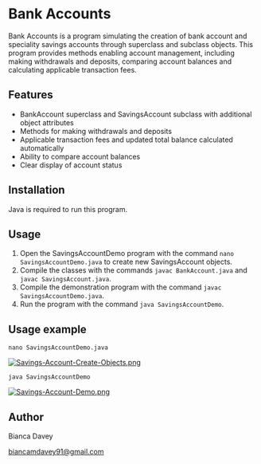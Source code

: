 # Bank Accounts

Bank Accounts is a program simulating the creation of bank account and speciality savings accounts through superclass and subclass objects. This program provides methods enabling account management, including making withdrawals and deposits, comparing account balances and calculating applicable transaction fees.

## Features

* BankAccount superclass and SavingsAccount subclass with additional object attributes
* Methods for making withdrawals and deposits
* Applicable transaction fees and updated total balance calculated automatically
* Ability to compare account balances
* Clear display of account status

## Installation

Java is required to run this program.

## Usage

1. Open the SavingsAccountDemo program with the command `nano SavingsAccountDemo.java` to create new SavingsAccount objects.
2. Compile the classes with the commands `javac BankAccount.java` and `javac SavingsAccount.java`.
3. Compile the demonstration program with the command `javac SavingsAccountDemo.java`.
4. Run the program with the command `java SavingsAccountDemo`.

## Usage example

```
nano SavingsAccountDemo.java
```
[![Savings-Account-Create-Objects.png](https://i.postimg.cc/P5zz2Kvy/Savings-Account-Create-Objects.png)](https://postimg.cc/SnRMK6rY)

```
java SavingsAccountDemo
```
[![Savings-Account-Demo.png](https://i.postimg.cc/d0ZQJNRm/Savings-Account-Demo.png)](https://postimg.cc/HJH122hV)


## Author

Bianca Davey 

biancamdavey91@gmail.com
